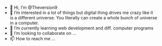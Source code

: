 - 👋 Hi, I’m @Theversion9
- 👀 I’m interested in a lot of things but digital thing drives me crazy like it is a different universe. You literally can create a whole bunch of universe in a computer.
- 🌱 I’m currently learning web development and diff.  computer programs
- 💞️ I’m looking to collaborate on ...
- 📫 How to reach me ...

<!---
Theversion9/Theversion9 is a ✨ special ✨ repository because its `README.md` (this file) appears on your GitHub profile.
You can click the Preview link to take a look at your changes.
--->
